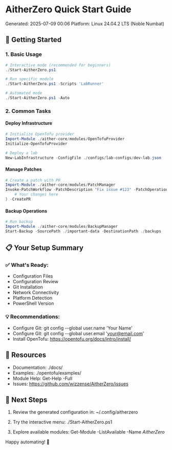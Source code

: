 # AitherZero Quick Start Guide
Generated: 2025-07-09 00:06
Platform: Linux 24.04.2 LTS (Noble Numbat)

## 🚀 Getting Started

### 1. Basic Usage
```powershell
# Interactive mode (recommended for beginners)
./Start-AitherZero.ps1

# Run specific module
./Start-AitherZero.ps1 -Scripts 'LabRunner'

# Automated mode
./Start-AitherZero.ps1 -Auto
```

### 2. Common Tasks

#### Deploy Infrastructure
```powershell
# Initialize OpenTofu provider
Import-Module ./aither-core/modules/OpenTofuProvider
Initialize-OpenTofuProvider

# Deploy a lab
New-LabInfrastructure -ConfigFile ./configs/lab-configs/dev-lab.json
```

#### Manage Patches
```powershell
# Create a patch with PR
Import-Module ./aither-core/modules/PatchManager
Invoke-PatchWorkflow -PatchDescription "Fix issue #123" -PatchOperation {
    # Your changes here
} -CreatePR
```

#### Backup Operations
```powershell
# Run backup
Import-Module ./aither-core/modules/BackupManager
Start-Backup -SourcePath ./important-data -DestinationPath ./backups
```

## 📋 Your Setup Summary

### ✅ What's Ready:
- Configuration Files
- Configuration Review
- Git Installation
- Network Connectivity
- Platform Detection
- PowerShell Version

### 💡 Recommendations:
- Configure Git: git config --global user.name 'Your Name'
- Configure Git: git config --global user.email 'your@email.com'
- Install OpenTofu: https://opentofu.org/docs/intro/install/
## 🔗 Resources

- Documentation: ./docs/
- Examples: ./opentofu/examples/
- Module Help: Get-Help <ModuleName> -Full
- Issues: https://github.com/wizzense/AitherZero/issues

## 🎯 Next Steps

1. Review the generated configuration in:
   ~/.config/aitherzero

2. Try the interactive menu:
   ./Start-AitherZero.ps1

3. Explore available modules:
   Get-Module -ListAvailable -Name *AitherZero*

Happy automating! 🚀
